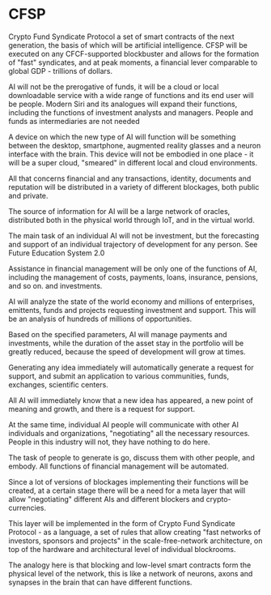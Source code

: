 # CFSP
Crypto Fund Syndicate Protocol a set of smart contracts of the next generation, the basis of which will be artificial intelligence. CFSP will be executed on any CFCF-supported blockbuster and allows for the formation of "fast" syndicates, and at peak moments, a financial lever comparable to global GDP - trillions of dollars.

AI will not be the prerogative of funds, it will be a cloud or local downloadable service with a wide range of functions and its end user will be people. Modern Siri and its analogues will expand their functions, including the functions of investment analysts and managers. People and funds as intermediaries are not needed

A device on which the new type of AI will function will be something between the desktop, smartphone, augmented reality glasses and a neuron interface with the brain. This device will not be embodied in one place - it will be a super cloud, "smeared" in different local and cloud environments.

All that concerns financial and any transactions, identity, documents and reputation will be distributed in a variety of different blockages, both public and private.

The source of information for AI will be a large network of oracles, distributed both in the physical world through IoT, and in the virtual world.

The main task of an individual AI will not be investment, but the forecasting and support of an individual trajectory of development for any person. See Future Education System 2.0

Assistance in financial management will be only one of the functions of AI, including the management of costs, payments, loans, insurance, pensions, and so on. and investments.

AI will analyze the state of the world economy and millions of enterprises, emittents, funds and projects requesting investment and support. This will be an analysis of hundreds of millions of opportunities.

Based on the specified parameters, AI will manage payments and investments, while the duration of the asset stay in the portfolio will be greatly reduced, because the speed of development will grow at times.

Generating any idea immediately will automatically generate a request for support, and submit an application to various communities, funds, exchanges, scientific centers.

All AI will immediately know that a new idea has appeared, a new point of meaning and growth, and there is a request for support.

At the same time, individual AI people will communicate with other AI individuals and organizations, "negotiating" all the necessary resources. People in this industry will not, they have nothing to do here.

The task of people to generate is go, discuss them with other people, and embody. All functions of financial management will be automated.

Since a lot of versions of blockages implementing their functions will be created, at a certain stage there will be a need for a meta layer that will allow "negotiating" different AIs and different blockers and crypto-currencies.

This layer will be implemented in the form of Crypto Fund Syndicate Protocol - as a language, a set of rules that allow creating "fast networks of investors, sponsors and projects" in the scale-free-network architecture, on top of the hardware and architectural level of individual blockrooms.

The analogy here is that blocking and low-level smart contracts form the physical level of the network, this is like a network of neurons, axons and synapses in the brain that can have different functions.
